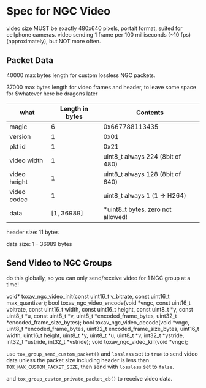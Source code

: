 
# Spec for NGC Video

video size MUST be exactly 480x640 pixels, portait format, suited for cellphone cameras.
video sending 1 frame per 100 milliseconds (~10 fps) (approximately), but NOT more often.

## Packet Data

   40000 max bytes length for custom lossless NGC packets.

   37000 max bytes length for video frames and header, to leave some space for $whatever here be dragons later




| what          | Length in bytes| Contents                                           |
|------         |--------        |------------------                                  |
| magic         |       6        |  0x667788113435                                    |
| version       |       1        |  0x01                                              |
| pkt id        |       1        |  0x21                                              |
| video width   |       1        |  uint8_t always 224 (8bit of 480)                  |
| video height  |       1        |  uint8_t always 128 (8bit of 640)                  |
| video codec   |       1        |  uint8_t always 1  (1 -> H264)                     |
| data          |[1, 36989]      |  *uint8_t  bytes, zero not allowed!                |


header size: 11 bytes

data   size: 1 - 36989 bytes

## Send Video to NGC Groups

do this globally, so you can only send/receive video for 1 NGC group at a time!

void* toxav_ngc_video_init(const uint16_t v_bitrate, const uint16_t max_quantizer);
bool toxav_ngc_video_encode(void *vngc, const uint16_t vbitrate, const uint16_t width, const uint16_t height,
                            const uint8_t *y, const uint8_t *u, const uint8_t *v,
                            uint8_t *encoded_frame_bytes, uint32_t *encoded_frame_size_bytes);
bool toxav_ngc_video_decode(void *vngc, uint8_t *encoded_frame_bytes, uint32_t encoded_frame_size_bytes,
                            uint16_t width, uint16_t height,
                            uint8_t *y, uint8_t *u, uint8_t *v,
                            int32_t *ystride, int32_t *ustride, int32_t *vstride);
void toxav_ngc_video_kill(void *vngc);


use `tox_group_send_custom_packet()` and `lossless` set to `true` to send video data
unless the packet size including header is less than `TOX_MAX_CUSTOM_PACKET_SIZE`,
then send with `lossless` set to `false`.

and `tox_group_custom_private_packet_cb()` to receive video data.






